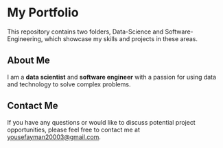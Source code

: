 # My Portfolio
This repository contains two folders, Data-Science and Software-Engineering, which showcase my skills and projects in these areas.

## About Me
I am a **data scientist** and **software engineer** with a passion for using data and technology to solve complex problems.

## Contact Me
If you have any questions or would like to discuss potential project opportunities, please feel free to contact me at yousefayman20003@gmail.com.
